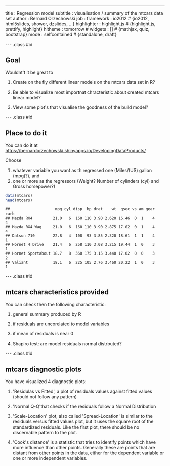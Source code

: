 ---
title       : Regression model
subtitle    : visualisation / summary of the mtcars data set
author      : Bernard Orzechowski
job         : 
framework   : io2012        # {io2012, html5slides, shower, dzslides, ...}
highlighter : highlight.js  # {highlight.js, prettify, highlight}
hitheme     : tomorrow      # 
widgets     : []            # {mathjax, quiz, bootstrap}
mode        : selfcontained # {standalone, draft}

--- .class #id 

## Goal

Wouldnt't it be great to  


1. Create on the fly different linear models on the mtcars data set in R? 


2. Be able to visualize most importnat chracteristic about created mtcars linear model?  


3. View some plot's that visualise the goodness of the build model?  


--- .class #id 

## Place to do it

You can do it at https://bernardorzechowski.shinyapps.io/DevelopingDataProducts/  

Choose  
1. whatever variable you want as th regressed one (Miles/(US) gallon (mpg)?), and  
2. one or more as the regressors (Weight? Number of cylinders (cyl) and Gross horsepower?)


```r
data(mtcars)
head(mtcars)
```

```
##                    mpg cyl disp  hp drat    wt  qsec vs am gear carb
## Mazda RX4         21.0   6  160 110 3.90 2.620 16.46  0  1    4    4
## Mazda RX4 Wag     21.0   6  160 110 3.90 2.875 17.02  0  1    4    4
## Datsun 710        22.8   4  108  93 3.85 2.320 18.61  1  1    4    1
## Hornet 4 Drive    21.4   6  258 110 3.08 3.215 19.44  1  0    3    1
## Hornet Sportabout 18.7   8  360 175 3.15 3.440 17.02  0  0    3    2
## Valiant           18.1   6  225 105 2.76 3.460 20.22  1  0    3    1
```

--- .class #id 

## mtcars characteristics provided

You can check then the following characteristic:

1. general summary produced by R  


2. if residuals are uncorelated to model variables  


3. if mean of residuals is near 0  


4. Shapiro test: are model residuals normal distrbuted?  


--- .class #id 

## mtcars diagnostic plots

You have visualized 4 diagnostic plots:

1. 'Residulas vs Fitted', a plot of residuals values against fitted values (should not follow any pattern)  

2. 'Normal Q-Q'that checks if the residuals follow a Normal Distribution  

3. 'Scale-Location' plot, also called 'Spread-Location' is similar to the residuals versus fitted values plot, but it uses the square root of the standardized residuals. Like the first plot, there should be no discernable pattern to the plot.  

4. 'Cook's distance' is a statistic that tries to identify points which have more influence than other points. Generally these are points that are distant from other points in the data, either for the dependent variable or one or more independent variables.  







